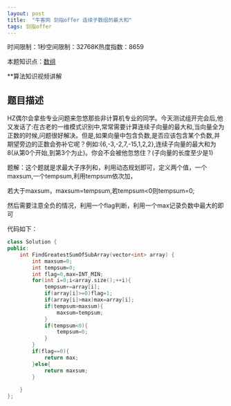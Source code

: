 ```yaml
---
layout: post
title:  "牛客网 剑指offer 连续子数组的最大和"
tags: 剑指offer
---
```

时间限制：1秒空间限制：32768K热度指数：8659

本题知识点：[数组](https://www.nowcoder.com/questionCenter?questionTypes=000100&mutiTagIds=578)

**算法知识视频讲解

## 题目描述

HZ偶尔会拿些专业问题来忽悠那些非计算机专业的同学。今天测试组开完会后,他又发话了:在古老的一维模式识别中,常常需要计算连续子向量的最大和,当向量全为正数的时候,问题很好解决。但是,如果向量中包含负数,是否应该包含某个负数,并期望旁边的正数会弥补它呢？例如:{6,-3,-2,7,-15,1,2,2},连续子向量的最大和为8(从第0个开始,到第3个为止)。你会不会被他忽悠住？(子向量的长度至少是1)





题解：这个题就是求最大子序列和，利用动态规划即可，定义两个值，一个maxsum,一个tempsum,利用tempsum依次加，

若大于maxsum，maxsum=tempsum,若tempsum<0则tempsum=0;

然后需要注意全负的情况，利用一个flag判断，利用一个max记录负数中最大的即可

代码如下：

```c++
class Solution {
public:
    int FindGreatestSumOfSubArray(vector<int> array) {
    	int maxsum=0;
        int tempsum=0;
        int flag=0,max=INT_MIN;
        for(int i=0;i<array.size();++i){
            tempsum+=array[i];
            if(array[i]>=0)flag=1;
            if(array[i]>max)max=array[i];
            if(tempsum>maxsum){
                maxsum=tempsum;
            }
            if(tempsum<0){
                tempsum=0;
            }
        }
        if(flag==0){
            return max;
        }else{
            return maxsum;
        }
        
    }
};
```

